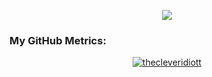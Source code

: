 <div align="center">
 
![](https://quotes-github-readme.vercel.app/api?type=horizontal&width=25&theme=nord&no-bg=true)
 
</div>


<h3>My GitHub Metrics:</h3>

<p align="center"><a href="https://github.com/ryo-ma/github-profile-trophy"><img src="https://github-profile-trophy.vercel.app/?username=ahanahere&theme=onedark&no-bg=true&no-frame=true&column=-1" alt="thecleveridiott" /></a></p>

